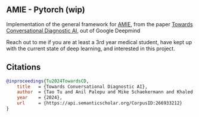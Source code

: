 ## AMIE - Pytorch (wip)

Implementation of the general framework for <a href="https://www.nature.com/articles/d41586-024-00099-4">AMIE</a>, from the paper <a href="https://arxiv.org/abs/2401.05654">Towards Conversational Diagnostic AI</a>, out of Google Deepmind

Reach out to me if you are at least a 3rd year medical student, have kept up with the current state of deep learning, and interested in this project.

## Citations

```bibtex
@inproceedings{Tu2024TowardsCD,
    title   = {Towards Conversational Diagnostic AI},
    author  = {Tao Tu and Anil Palepu and Mike Schaekermann and Khaled Saab and Jan Freyberg and Ryutaro Tanno and Amy Wang and Brenna Li and Mohamed Amin and Nenad Toma{\vs}ev and Shekoofeh Azizi and Karan Singhal and Yong Cheng and Le Hou and Albert Webson and Kavita Kulkarni and S Sara Mahdavi and Christopher Semturs and Juraj Gottweis and Joelle Barral and Katherine Chou and Greg S. Corrado and Yossi Matias and Alan Karthikesalingam and Vivek Natarajan},
    year    = {2024},
    url     = {https://api.semanticscholar.org/CorpusID:266933212}
}
```
